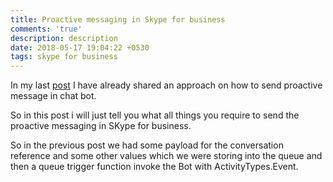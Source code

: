 ```yaml
---
title: Proactive messaging in Skype for business
comments: 'true'
description: description
date: 2018-05-17 19:04:22 +0530
tags: skype for business
---
```

In my last [post](https://sdharshraj.github.io/2018/04/29/sending-proactive-messaging-in-chatbot-using-microsoft-bot-framework.html "post") I have already shared an approach on how to send proactive message in chat bot.

So in this post i will just tell you what all things you require to send the proactive messaging in SKype for business.

So in the previous post we had some payload for the conversation reference and some other values which we were storing into the queue and then a queue trigger function invoke the Bot with ActivityTypes.Event.